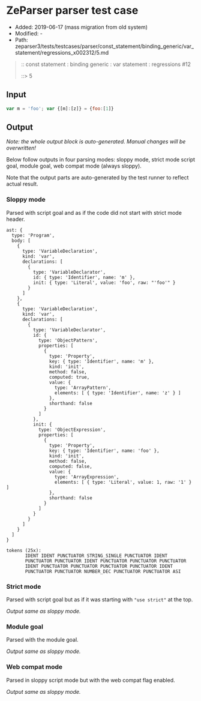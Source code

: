 # ZeParser parser test case

- Added: 2019-06-17 (mass migration from old system)
- Modified: -
- Path: zeparser3/tests/testcases/parser/const_statement/binding_generic/var_statement/regressions_x002312/5.md

> :: const statement : binding generic : var statement : regressions #12
>
> ::>  5

## Input

`````js
var m = 'foo'; var {[m]:[z]} = {foo:[1]}
`````

## Output

_Note: the whole output block is auto-generated. Manual changes will be overwritten!_

Below follow outputs in four parsing modes: sloppy mode, strict mode script goal, module goal, web compat mode (always sloppy).

Note that the output parts are auto-generated by the test runner to reflect actual result.

### Sloppy mode

Parsed with script goal and as if the code did not start with strict mode header.

`````
ast: {
  type: 'Program',
  body: [
    {
      type: 'VariableDeclaration',
      kind: 'var',
      declarations: [
        {
          type: 'VariableDeclarator',
          id: { type: 'Identifier', name: 'm' },
          init: { type: 'Literal', value: 'foo', raw: "'foo'" }
        }
      ]
    },
    {
      type: 'VariableDeclaration',
      kind: 'var',
      declarations: [
        {
          type: 'VariableDeclarator',
          id: {
            type: 'ObjectPattern',
            properties: [
              {
                type: 'Property',
                key: { type: 'Identifier', name: 'm' },
                kind: 'init',
                method: false,
                computed: true,
                value: {
                  type: 'ArrayPattern',
                  elements: [ { type: 'Identifier', name: 'z' } ]
                },
                shorthand: false
              }
            ]
          },
          init: {
            type: 'ObjectExpression',
            properties: [
              {
                type: 'Property',
                key: { type: 'Identifier', name: 'foo' },
                kind: 'init',
                method: false,
                computed: false,
                value: {
                  type: 'ArrayExpression',
                  elements: [ { type: 'Literal', value: 1, raw: '1' } ]
                },
                shorthand: false
              }
            ]
          }
        }
      ]
    }
  ]
}

tokens (25x):
       IDENT IDENT PUNCTUATOR STRING_SINGLE PUNCTUATOR IDENT
       PUNCTUATOR PUNCTUATOR IDENT PUNCTUATOR PUNCTUATOR PUNCTUATOR
       IDENT PUNCTUATOR PUNCTUATOR PUNCTUATOR PUNCTUATOR IDENT
       PUNCTUATOR PUNCTUATOR NUMBER_DEC PUNCTUATOR PUNCTUATOR ASI
`````

### Strict mode

Parsed with script goal but as if it was starting with `"use strict"` at the top.

_Output same as sloppy mode._

### Module goal

Parsed with the module goal.

_Output same as sloppy mode._

### Web compat mode

Parsed in sloppy script mode but with the web compat flag enabled.

_Output same as sloppy mode._
